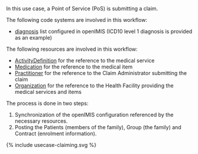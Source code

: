 In this use case, a Point of Service (PoS) is submitting a claim. 

The following code systems are involved in this workflow:
- [diagnosis](CodeSystem-diagnosis-ICD10-level1.html) list configured in openIMIS (ICD10 level 1 diagnosis is provided as an example)

The following resources are involved in this workflow:
- [ActivityDefinition](StructureDefinition-openimis-activitiy-definition.html) for the reference to the medical service
- [Medication](StructureDefinition-openimis-medication.html) for the reference to the medical item
- [Practitioner](StructureDefinition-openimis-claim-administrator-practitioner.html) for the reference to the Claim Administrator submitting the claim 
- [Organization](StructureDefinition-openimis-health-facility-organization.html) for the reference to the Health Facility providing the medical services and items

The process is done in two steps:
1. Synchronization of the openIMIS configuration referenced by the necessary resources.
2. Posting the Patients (members of the family), Group (the family) and Contract (enrolment information).

{% include usecase-claiming.svg %}
